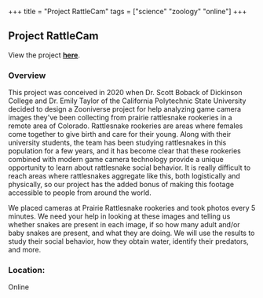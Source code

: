 +++
title = "Project RattleCam"
tags = ["science" "zoology" "online"]
+++

## Project RattleCam

View the project [**here**](https://www.zooniverse.org/projects/projectrattlecam/project-rattlecam).

### Overview

This project was conceived in 2020 when Dr. Scott Boback of Dickinson College and Dr. Emily Taylor of the California Polytechnic State University decided to design a Zooniverse project for help analyzing game camera images they've been collecting from prairie rattlesnake rookeries in a remote area of Colorado. Rattlesnake rookeries are areas where females come together to give birth and care for their young. Along with their university students, the team has been studying rattlesnakes in this population for a few years, and it has become clear that these rookeries combined with modern game camera technology provide a unique opportunity to learn about rattlesnake social behavior. It is really difficult to reach areas where rattlesnakes aggregate like this, both logistically and physically, so our project has the added bonus of making this footage accessible to people from around the world.

We placed cameras at Prairie Rattlesnake rookeries and took photos every 5 minutes. We need your help in looking at these images and telling us whether snakes are present in each image, if so how many adult and/or baby snakes are present, and what they are doing. We will use the results to study their social behavior, how they obtain water, identify their predators, and more.

### Location:
Online
